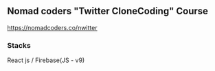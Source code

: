 ## Nomad coders "Twitter CloneCoding" Course

https://nomadcoders.co/nwitter

### Stacks
React js / Firebase(JS - v9)
